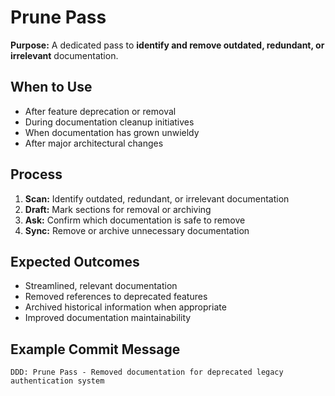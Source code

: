 # Prune Pass

**Purpose:** A dedicated pass to **identify and remove outdated, redundant, or irrelevant** documentation.

## When to Use
- After feature deprecation or removal
- During documentation cleanup initiatives
- When documentation has grown unwieldy
- After major architectural changes

## Process
1. **Scan:** Identify outdated, redundant, or irrelevant documentation
2. **Draft:** Mark sections for removal or archiving
3. **Ask:** Confirm which documentation is safe to remove
4. **Sync:** Remove or archive unnecessary documentation

## Expected Outcomes
- Streamlined, relevant documentation
- Removed references to deprecated features
- Archived historical information when appropriate
- Improved documentation maintainability

## Example Commit Message
`DDD: Prune Pass - Removed documentation for deprecated legacy authentication system`
